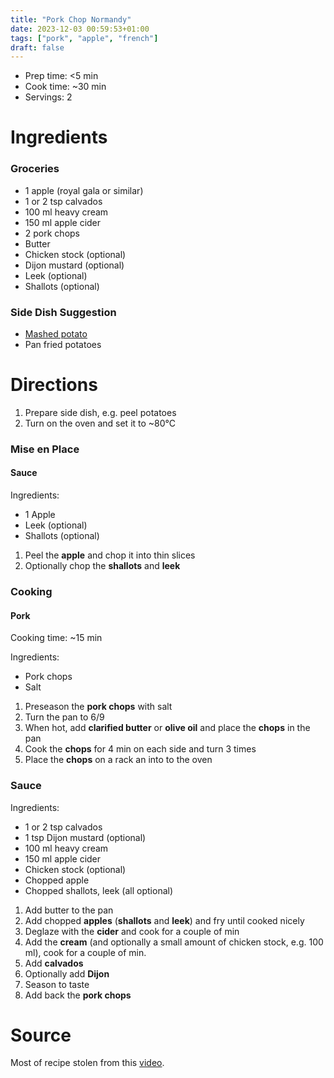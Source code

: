 ```yaml
---
title: "Pork Chop Normandy"
date: 2023-12-03 00:59:53+01:00
tags: ["pork", "apple", "french"]
draft: false
---
```


- Prep time: <5 min
- Cook time: ~30 min
- Servings: 2

# Ingredients

### Groceries

- 1 apple (royal gala or similar)
- 1 or 2 tsp calvados
- 100 ml heavy cream
- 150 ml apple cider
- 2 pork chops
- Butter
- Chicken stock (optional)
- Dijon mustard (optional)
- Leek (optional)
- Shallots (optional)

### Side Dish Suggestion

- [Mashed potato](/recipes/mashed-potatoes)
- Pan fried potatoes

# Directions

1. Prepare side dish, e.g. peel potatoes
2. Turn on the oven and set it to ~80°C

### Mise en Place

#### Sauce

Ingredients:

- 1 Apple
- Leek (optional)
- Shallots (optional)

1. Peel the **apple** and chop it into thin slices
2. Optionally chop the **shallots** and **leek**

### Cooking

#### Pork

Cooking time: ~15 min

Ingredients:

- Pork chops
- Salt

1. Preseason the **pork chops** with salt
2. Turn the pan to 6/9
3. When hot, add **clarified butter** or **olive oil** and place the **chops** in the pan
4. Cook the **chops** for 4 min on each side and turn 3 times
5. Place the **chops** on a rack an into to the oven

### Sauce

Ingredients:

- 1 or 2 tsp calvados
- 1 tsp Dijon mustard (optional)
- 100 ml heavy cream
- 150 ml apple cider
- Chicken stock (optional)
- Chopped apple
- Chopped shallots, leek (all optional)

1. Add butter to the pan
2. Add chopped **apples** (**shallots** and **leek**) and fry until cooked nicely
3. Deglaze with the **cider** and cook for a couple of min
4. Add the **cream** (and optionally a small amount of chicken stock, e.g. 100 ml), cook
   for a couple of min.
5. Add **calvados**
6. Optionally add **Dijon**
7. Season to taste
8. Add back the **pork chops**

# Source

Most of recipe stolen from this [video](https://www.youtube.com/watch?v=6885ZmOdgNA).
